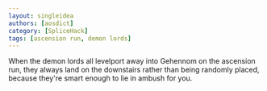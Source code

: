 ```yaml
---
layout: singleidea
authors: [aosdict]
category: [SpliceHack]
tags: [ascension run, demon lords]
---
```

When the demon lords all levelport away into Gehennom on the ascension run, they always land on the downstairs rather than being randomly placed, because they're smart enough to lie in ambush for you.
